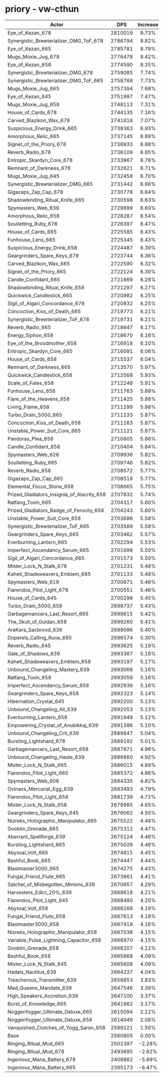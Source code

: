 # priory - vw-cthun
| Actor | DPS | Increase |
|---|:---:|:---:|
|Eye_of_Kezan_678|2810019|9.73%|
|Synergistic_Brewterializer_DMG_ToF_678|2786794|8.82%|
|Eye_of_Kezan_665|2785781|8.79%|
|Mugs_Moxie_Jug_678|2776478|8.42%|
|Eye_of_Kezan_658|2774590|8.35%|
|Synergistic_Brewterializer_DMG_678|2759085|7.74%|
|Synergistic_Brewterializer_DMG_ToF_665|2758768|7.73%|
|Mugs_Moxie_Jug_665|2757394|7.68%|
|Eye_of_Kezan_645|2751997|7.47%|
|Mugs_Moxie_Jug_658|2748113|7.31%|
|House_of_Cards_678|2744135|7.16%|
|Carved_Blazikon_Wax_678|2741818|7.07%|
|Suspicious_Energy_Drink_665|2738363|6.93%|
|Amorphous_Relic_665|2737145|6.89%|
|Signet_of_the_Priory_678|2736933|6.88%|
|Reverb_Radio_678|2736109|6.85%|
|Entropic_Skardyn_Core_678|2733967|6.76%|
|Remnant_of_Darkness_678|2732621|6.71%|
|Mugs_Moxie_Jug_645|2732458|6.70%|
|Synergistic_Brewterializer_DMG_665|2731442|6.66%|
|Gigazaps_Zap_Cap_678|2730778|6.64%|
|Shadowbinding_Ritual_Knife_665|2730598|6.63%|
|Spymasters_Web_639|2729899|6.60%|
|Amorphous_Relic_658|2728287|6.54%|
|Soulletting_Ruby_678|2726397|6.47%|
|House_of_Cards_665|2725585|6.43%|
|Funhouse_Lens_665|2725345|6.43%|
|Suspicious_Energy_Drink_658|2724487|6.39%|
|Geargrinders_Spare_Keys_678|2723744|6.36%|
|Carved_Blazikon_Wax_665|2722590|6.32%|
|Signet_of_the_Priory_665|2722124|6.30%|
|Candle_Confidant_665|2721669|6.28%|
|Shadowbinding_Ritual_Knife_658|2721297|6.27%|
|Quickwick_Candlestick_665|2720982|6.25%|
|Sigil_of_Algari_Concordance_678|2720832|6.25%|
|Concoction_Kiss_of_Death_665|2719773|6.21%|
|Synergistic_Brewterializer_ToF_678|2719731|6.21%|
|Reverb_Radio_665|2718847|6.17%|
|Energy_Siphon_658|2718670|6.16%|
|Eye_of_the_Broodmother_658|2716918|6.10%|
|Entropic_Skardyn_Core_665|2716091|6.06%|
|House_of_Cards_658|2715537|6.04%|
|Remnant_of_Darkness_665|2713570|5.97%|
|Quickwick_Candlestick_658|2712568|5.93%|
|Scale_of_Fates_658|2712248|5.91%|
|Funhouse_Lens_658|2711763|5.89%|
|Flare_of_the_Heavens_658|2711425|5.88%|
|Living_Flame_658|2711299|5.88%|
|Turbo_Drain_5000_665|2711233|5.87%|
|Concoction_Kiss_of_Death_658|2711163|5.87%|
|Unstable_Power_Suit_Core_665|2711121|5.87%|
|Pandoras_Plea_658|2710805|5.86%|
|Candle_Confidant_658|2710404|5.84%|
|Spymasters_Web_626|2709936|5.82%|
|Soulletting_Ruby_665|2709746|5.82%|
|Reverb_Radio_658|2708572|5.77%|
|Gigazaps_Zap_Cap_665|2708518|5.77%|
|Elemental_Focus_Stone_658|2708065|5.75%|
|Prized_Gladiators_Insignia_of_Alacrity_658|2707832|5.74%|
|Ratfang_Toxin_665|2704317|5.60%|
|Prized_Gladiators_Badge_of_Ferocity_658|2704243|5.60%|
|Unstable_Power_Suit_Core_658|2703686|5.58%|
|Synergistic_Brewterializer_ToF_665|2703589|5.58%|
|Geargrinders_Spare_Keys_665|2703462|5.57%|
|Everburning_Lantern_665|2702294|5.53%|
|Imperfect_Ascendancy_Serum_665|2701698|5.50%|
|Sigil_of_Algari_Concordance_665|2701573|5.50%|
|Mister_Lock_N_Stalk_678|2701231|5.48%|
|Kaheti_Shadeweavers_Emblem_665|2701133|5.48%|
|Spymasters_Web_619|2700671|5.46%|
|Flarendos_Pilot_Light_678|2700551|5.46%|
|House_of_Cards_645|2700298|5.45%|
|Turbo_Drain_5000_658|2699737|5.43%|
|Garbagemancers_Last_Resort_665|2699615|5.42%|
|The_Skull_of_Guldan_658|2699260|5.41%|
|AraKara_Sacbrood_639|2699096|5.40%|
|Doperels_Calling_Rune_665|2696574|5.30%|
|Reverb_Radio_645|2693625|5.19%|
|Gale_of_Shadows_639|2693367|5.18%|
|Kaheti_Shadeweavers_Emblem_658|2693197|5.17%|
|Unbound_Changeling_Mastery_639|2693068|5.16%|
|Ratfang_Toxin_658|2693059|5.16%|
|Imperfect_Ascendancy_Serum_658|2692936|5.16%|
|Geargrinders_Spare_Keys_658|2692323|5.14%|
|Hibernation_Crystal_645|2692200|5.13%|
|Unbound_Changeling_All_639|2692053|5.13%|
|Everburning_Lantern_658|2691949|5.12%|
|Empowering_Crystal_of_Anubikkaj_639|2691386|5.10%|
|Unbound_Changeling_Crit_639|2689847|5.04%|
|Bursting_Lightshard_678|2689192|5.01%|
|Garbagemancers_Last_Resort_658|2687871|4.96%|
|Unbound_Changeling_Haste_639|2686860|4.92%|
|Mister_Lock_N_Stalk_665|2686015|4.89%|
|Flarendos_Pilot_Light_665|2685372|4.86%|
|Spymasters_Web_606|2684335|4.82%|
|Ovinaxs_Mercurial_Egg_639|2683493|4.79%|
|Flarendos_Pilot_Light_658|2681739|4.72%|
|Mister_Lock_N_Stalk_658|2679985|4.65%|
|Geargrinders_Spare_Keys_645|2676062|4.50%|
|Nizreks_Holographic_Manipulator_665|2675522|4.48%|
|Gooblin_Grenade_665|2675312|4.47%|
|Aberrant_Spellforge_639|2675124|4.46%|
|Bursting_Lightshard_665|2675026|4.46%|
|Abyssal_Volt_665|2674815|4.45%|
|Bashful_Book_665|2674447|4.44%|
|Blastmaster3000_665|2674275|4.43%|
|Fungal_Friend_Flute_665|2673661|4.41%|
|Satchel_of_Misbegotten_Minions_639|2670657|4.29%|
|Harvesters_Edict_20%_639|2668618|4.21%|
|Flarendos_Pilot_Light_645|2668480|4.20%|
|Abyssal_Volt_658|2668166|4.19%|
|Fungal_Friend_Flute_658|2667813|4.18%|
|Blastmaster3000_658|2667419|4.16%|
|Nizreks_Holographic_Manipulator_658|2667038|4.15%|
|Variable_Pulse_Lightning_Capacitor_658|2666970|4.15%|
|Gooblin_Grenade_658|2666207|4.12%|
|Bashful_Book_658|2665668|4.09%|
|Mister_Lock_N_Stalk_645|2665608|4.09%|
|Hadals_Nautilus_639|2664237|4.04%|
|Treacherous_Transmitter_639|2658853|3.83%|
|Mad_Queens_Mandate_639|2647546|3.39%|
|High_Speakers_Accretion_639|2647100|3.37%|
|Burst_of_Knowledge_665|2641862|3.17%|
|Noggenfogger_Ultimate_Deluxe_665|2615094|2.12%|
|Noggenfogger_Ultimate_Deluxe_658|2614049|2.08%|
|Vanquished_Clutches_of_Yogg_Saron_658|2599121|1.50%|
|Base|2560805|0.00%|
|Ringing_Ritual_Mud_665|2502397|-2.28%|
|Ringing_Ritual_Mud_678|2493695|-2.62%|
|Ingenious_Mana_Battery_678|2409862|-5.89%|
|Ingenious_Mana_Battery_665|2395173|-6.47%|
